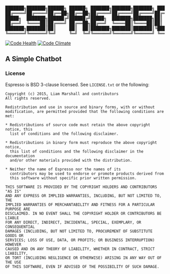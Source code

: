 <pre>
███████╗███████╗██████╗ ██████╗ ███████╗███████╗███████╗ ██████╗ 
██╔════╝██╔════╝██╔══██╗██╔══██╗██╔════╝██╔════╝██╔════╝██╔═══██╗
█████╗  ███████╗██████╔╝██████╔╝█████╗  ███████╗███████╗██║   ██║
██╔══╝  ╚════██║██╔═══╝ ██╔══██╗██╔══╝  ╚════██║╚════██║██║   ██║
███████╗███████║██║     ██║  ██║███████╗███████║███████║╚██████╔╝
╚══════╝╚══════╝╚═╝     ╚═╝  ╚═╝╚══════╝╚══════╝╚══════╝ ╚═════╝ 
</pre>

[![Code Health](https://landscape.io/github/ratchetrobotics/espresso/master/landscape.svg?style=flat)](https://landscape.io/github/ratchetrobotics/espresso/master) [![Code Climate](https://codeclimate.com/github/FTC-6806/espresso/badges/gpa.svg)](https://codeclimate.com/github/FTC-6806/espresso)

## A Simple Chatbot


### License
Espresso is BSD 3-clause licensed. See `LICENSE.txt` or the following:
```
Copyright (c) 2015, Liam Marshall and contributors
All rights reserved.

Redistribution and use in source and binary forms, with or without
modification, are permitted provided that the following conditions are met:

* Redistributions of source code must retain the above copyright notice, this
  list of conditions and the following disclaimer.

* Redistributions in binary form must reproduce the above copyright notice,
  this list of conditions and the following disclaimer in the documentation
  and/or other materials provided with the distribution.

* Neither the name of Espresso nor the names of its
  contributors may be used to endorse or promote products derived from
  this software without specific prior written permission.

THIS SOFTWARE IS PROVIDED BY THE COPYRIGHT HOLDERS AND CONTRIBUTORS "AS IS"
AND ANY EXPRESS OR IMPLIED WARRANTIES, INCLUDING, BUT NOT LIMITED TO, THE
IMPLIED WARRANTIES OF MERCHANTABILITY AND FITNESS FOR A PARTICULAR PURPOSE ARE
DISCLAIMED. IN NO EVENT SHALL THE COPYRIGHT HOLDER OR CONTRIBUTORS BE LIABLE
FOR ANY DIRECT, INDIRECT, INCIDENTAL, SPECIAL, EXEMPLARY, OR CONSEQUENTIAL
DAMAGES (INCLUDING, BUT NOT LIMITED TO, PROCUREMENT OF SUBSTITUTE GOODS OR
SERVICES; LOSS OF USE, DATA, OR PROFITS; OR BUSINESS INTERRUPTION) HOWEVER
CAUSED AND ON ANY THEORY OF LIABILITY, WHETHER IN CONTRACT, STRICT LIABILITY,
OR TORT (INCLUDING NEGLIGENCE OR OTHERWISE) ARISING IN ANY WAY OUT OF THE USE
OF THIS SOFTWARE, EVEN IF ADVISED OF THE POSSIBILITY OF SUCH DAMAGE.
```